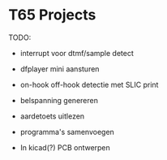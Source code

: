 # T65 Projects
 
TODO:
- interrupt voor dtmf/sample detect
- dfplayer mini aansturen
- on-hook off-hook detectie met SLIC print
- belspanning genereren
- aardetoets uitlezen
- programma's samenvoegen

- In kicad(?) PCB ontwerpen